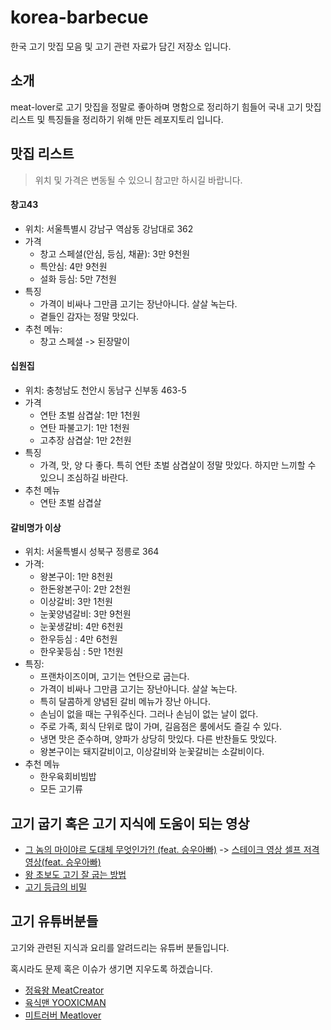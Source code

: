 # korea-barbecue

한국 고기 맛집 모음 및 고기 관련 자료가 담긴 저장소 입니다.

## 소개

meat-lover로 고기 맛집을 정말로 좋아하며 명함으로 정리하기 힘들어 국내 고기 맛집 리스트 및 특징들을 정리하기 위해 만든 레포지토리 입니다.



## 맛집 리스트

> 위치 및 가격은 변동될 수 있으니 참고만 하시길 바랍니다.

#### 창고43

- 위치: 서울특별시 강남구 역삼동 강남대로 362
- 가격 
  - 창고 스페셜(안심, 등심, 채끝): 3만 9천원
  - 특안심: 4만 9천원
  - 설화 등심: 5만 7천원
- 특징
  - 가격이 비싸나 그만큼 고기는 장난아니다. 살살 녹는다.
  - 곁들인 감자는 정말 맛있다.
- 추천 메뉴:
  - 창고 스페셜 -> 된장말이



#### 십원집

- 위치: 충청남도 천안시 동남구 신부동 463-5
- 가격
  - 연탄 초벌 삼겹살: 1만 1천원
  - 연탄 파불고기: 1만 1천원
  - 고추장 삼겹살: 1만 2천원
- 특징
  - 가격, 맛, 양 다 좋다. 특히 연탄 초벌 삼겹살이 정말 맛있다. 하지만 느끼할 수 있으니 조심하길 바란다.
- 추천 메뉴
  - 연탄 초벌 삼겹살



#### 갈비명가 이상
- 위치: 서울특별시 성북구 정릉로 364
- 가격:
  - 왕본구이: 1만 8천원
  - 한돈왕본구이: 2만 2천원
  - 이상갈비: 3만 1천원
  - 눈꽃양념갈비: 3만 9천원
  - 눈꽃생갈비: 4만 6천원
  - 한우등심 : 4만 6천원
  - 한우꽃등심 : 5만 1천원
- 특징:
  - 프랜차이즈이며, 고기는 연탄으로 굽는다.
  - 가격이 비싸나 그만큼 고기는 장난아니다. 살살 녹는다.
  - 특히 달콤하게 양념된 갈비 메뉴가 장난 아니다.
  - 손님이 없을 때는 구워주신다. 그러나 손님이 없는 날이 없다.
  - 주로 가족, 회식 단위로 많이 가며, 길음점은 룸에서도 즐길 수 있다.
  - 냉면 맛은 준수하며, 양파가 상당히 맛있다. 다른 반찬들도 맛있다.
  - 왕본구이는 돼지갈비이고, 이상갈비와 눈꽃갈비는 소갈비이다.
- 추천 메뉴
  - 한우육회비빔밥
  - 모든 고기류



## 고기 굽기 혹은 고기 지식에 도움이 되는 영상

- [그 놈의 마이야르 도대체 무엇인가?! (feat. 승우아빠)](https://www.youtube.com/watch?v=4LedZRQhLQc) -> [스테이크 영상 셀프 저격 영상(feat. 승우아빠)](https://www.youtube.com/watch?v=Iirrh_PqTUw)
- [왕 초보도 고기 잘 굽는 방법](https://www.youtube.com/watch?v=gWlTxfSsRvg)
- [고기 등급의 비밀](https://www.youtube.com/watch?v=YpH8dihC8bY)



## 고기 유튜버분들

고기와 관련된 지식과 요리를 알려드리는 유튜버 분들입니다.

혹시라도 문제 혹은 이슈가 생기면 지우도록 하겠습니다.

- [정육왕 MeatCreator](https://www.youtube.com/channel/UC1oXmhvYHVI2bApphh3IzuQ)
- [육식맨 YOOXICMAN](https://www.youtube.com/channel/UC0VR2v4TZeGcOrZHnmwbU_Q)
- [미트러버 Meatlover](https://www.youtube.com/channel/UCfL5CDh6mpG5s_uXV8Lw8BA)




